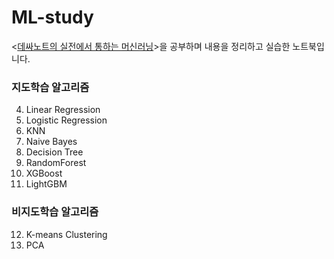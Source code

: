 # ML-study
<[데싸노트의 실전에서 통하는 머신러닝](http://www.yes24.com/Product/Goods/110511505?pid=123487&cosemkid=go16582956587536846&gclid=CjwKCAjwvJyjBhApEiwAWz2nLRUDHDyhFMJ7V73iqkErQ_WH1vlCZ6BhXbEBt973clCb0diYy5GEixoCXe8QAvD_BwE)>을 공부하며 내용을 정리하고 실습한 노트북입니다.

### 지도학습 알고리즘
4. Linear Regression
5. Logistic Regression
6. KNN
7. Naive Bayes
8. Decision Tree
9. RandomForest
10. XGBoost
11. LightGBM

### 비지도학습 알고리즘
12. K-means Clustering
13. PCA
